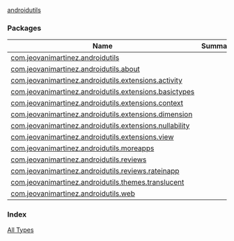 [androidutils](./index.md)

### Packages

| Name | Summary |
|---|---|
| [com.jeovanimartinez.androidutils](com.jeovanimartinez.androidutils/index.md) |  |
| [com.jeovanimartinez.androidutils.about](com.jeovanimartinez.androidutils.about/index.md) |  |
| [com.jeovanimartinez.androidutils.extensions.activity](com.jeovanimartinez.androidutils.extensions.activity/index.md) |  |
| [com.jeovanimartinez.androidutils.extensions.basictypes](com.jeovanimartinez.androidutils.extensions.basictypes/index.md) |  |
| [com.jeovanimartinez.androidutils.extensions.context](com.jeovanimartinez.androidutils.extensions.context/index.md) |  |
| [com.jeovanimartinez.androidutils.extensions.dimension](com.jeovanimartinez.androidutils.extensions.dimension/index.md) |  |
| [com.jeovanimartinez.androidutils.extensions.nullability](com.jeovanimartinez.androidutils.extensions.nullability/index.md) |  |
| [com.jeovanimartinez.androidutils.extensions.view](com.jeovanimartinez.androidutils.extensions.view/index.md) |  |
| [com.jeovanimartinez.androidutils.moreapps](com.jeovanimartinez.androidutils.moreapps/index.md) |  |
| [com.jeovanimartinez.androidutils.reviews](com.jeovanimartinez.androidutils.reviews/index.md) |  |
| [com.jeovanimartinez.androidutils.reviews.rateinapp](com.jeovanimartinez.androidutils.reviews.rateinapp/index.md) |  |
| [com.jeovanimartinez.androidutils.themes.translucent](com.jeovanimartinez.androidutils.themes.translucent/index.md) |  |
| [com.jeovanimartinez.androidutils.web](com.jeovanimartinez.androidutils.web/index.md) |  |

### Index

[All Types](alltypes/index.md)